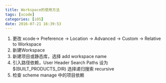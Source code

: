 ```yaml
---
title: Workspace的使用方法
tags: [xcode]
categories: [iOS]
date: 2016-07-21 16:39:53
---
```


1.  更改 xcode-> Preference -> Location -> Advanced -> Custom -> Relative to Workspace
2.  新建Workspace
3.  新建项目或静态库，选择 add workspace name
4.  引入路径依赖，User Header Search Paths 设为 $(BUILT_PRODUCTS_DIR) 选择递归搜索 recursive
5.  检查 scheme manage 中的项目依赖